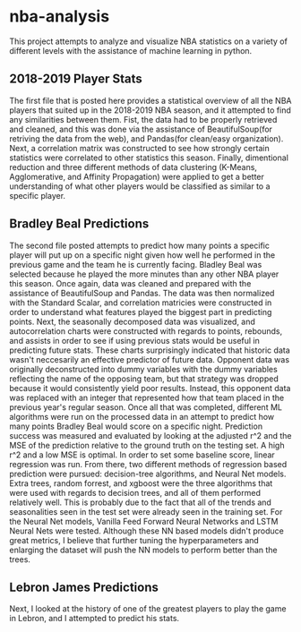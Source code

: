 # nba-analysis
This project attempts to analyze and visualize NBA statistics on a variety of different levels with the assistance of machine learning in python.
## 2018-2019 Player Stats
The first file that is posted here provides a statistical overview of all the NBA players that suited up in the 2018-2019 NBA season, and it attempted to find any similarities between them. Fist, the data had to be properly retrieved and cleaned, and this was done via the assistance of BeautifulSoup(for retriving the data from the web), and Pandas(for clean/easy organization). Next, a correlation matrix was constructed to see how strongly certain statistics were correlated to other statistics this season. Finally, dimentional reduction and three different methods of data clustering (K-Means, Agglomerative, and Affinity Propagation) were applied to get a better understanding of what other players would be classified as similar to a specific player.
## Bradley Beal Predictions
The second file posted attempts to predict how many points a specific player will put up on a specific night given how well he performed in the previous game and the team he is currently facing. Bladley Beal was selected because he played the more minutes than any other NBA player this season. Once again, data was cleaned and prepared with the assistance of BeautifulSoup and Pandas. The data was then normalized with the Standard Scalar, and correlation matricies were constructed in order to understand what features played the biggest part in predicting points. Next, the seasonally decomposed data was visualized, and autocorrelation charts were constructed with regards to points, rebounds, and assists in order to see if using previous stats would be useful in predicting future stats. These charts surprisingly indicated that historic data wasn't neccesarily an effective predictor of future data. Opponent data was originally deconstructed into dummy variables with the dummy variables reflecting the name of the opposing team, but that strategy was dropped because it would consistently yield poor results. Instead, this opponent data was replaced with an integer that represented how that team placed in the previous year's regular season.
Once all that was completed, different ML algorithms were run on the processed data in an attempt to predict how many points Bradley Beal would score on a specific night. Prediction success was measured and evaluated by looking at the adjusted r^2 and the MSE of the prediction relative to the ground truth on the testing set. A high r^2 and a low MSE is optimal. In order to set some baseline score, linear regression was run. From there, two different methods of regression based prediction were pursued: decision-tree algorithms, and Neural Net models. Extra trees, random forrest, and xgboost were the three algorithms that were used with regards to decision trees, and all of them performed relatively well. This is probably due to the fact that all of the trends and seasonalities seen in the test set were already seen in the training set. For the Neural Net models, Vanilla Feed Forward Neural Networks and LSTM Neural Nets were tested. Although these NN based models didn't produce great metrics, I believe that further tuning the hyperparameters and enlarging the dataset will push the NN models to perform better than the trees.
## Lebron James Predictions
Next, I looked at the history of one of the greatest players to play the game in Lebron, and I attempted to predict his stats.

